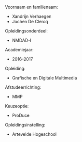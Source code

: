 Voornaam en familienaam:
- Xandrijn Verhaegen
- Jochen De Clercq 

Opleidingsonderdeel:
- NMDAD-I

Academiejaar:
- 2016-2017

Opleiding:
- Grafische en Digitale Multimedia

Afstudeerrichting:
- MMP

Keuzeoptie:
- ProDuce

Opleidingsinstelling:
- Artevelde Hogeschool